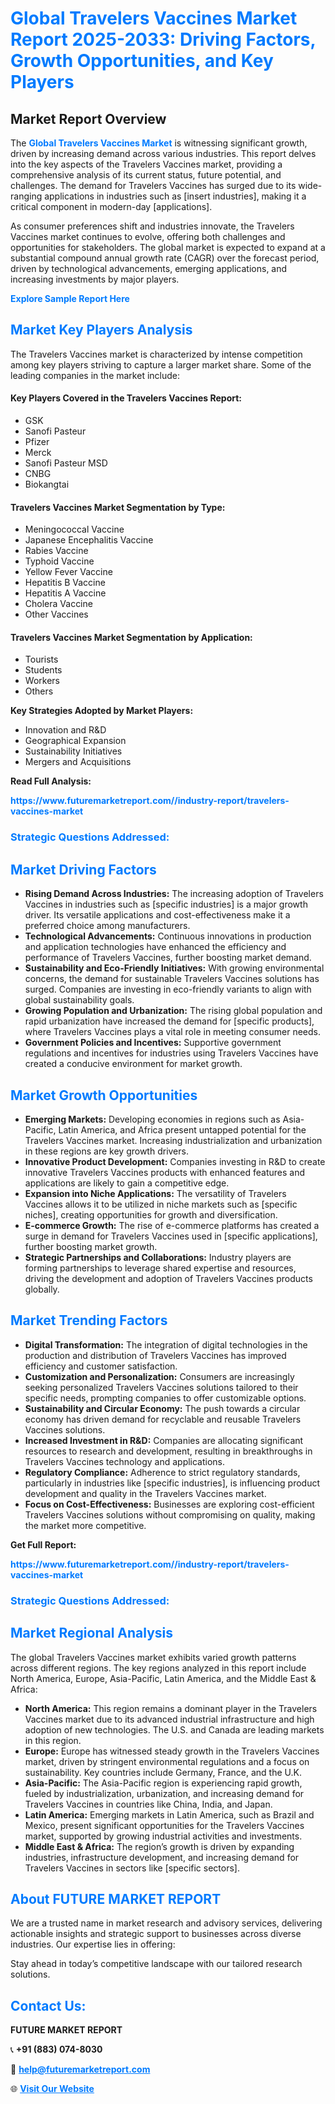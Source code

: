<h1 style="color: #007BFF;">Global Travelers Vaccines Market Report 2025-2033: Driving Factors, Growth Opportunities, and Key Players</h1>

<section id="overview">
<h2>Market Report Overview</h2>
<p>The <a href="https://www.futuremarketreport.com//industry-report/travelers-vaccines-market" style="color: #007BFF; text-decoration: none;"><strong>Global Travelers Vaccines Market</strong></a> is witnessing significant growth, driven by increasing demand across various industries. This report delves into the key aspects of the Travelers Vaccines market, providing a comprehensive analysis of its current status, future potential, and challenges. The demand for Travelers Vaccines has surged due to its wide-ranging applications in industries such as [insert industries], making it a critical component in modern-day [applications].</p>
<p>As consumer preferences shift and industries innovate, the Travelers Vaccines market continues to evolve, offering both challenges and opportunities for stakeholders. The global market is expected to expand at a substantial compound annual growth rate (CAGR) over the forecast period, driven by technological advancements, emerging applications, and increasing investments by major players.</p>
</section>

<section id="overview">
<p><a href="https://www.futuremarketreport.com//request-sample/reportId=92006" style="color: #007BFF; text-decoration: none;"><strong>Explore Sample Report Here</strong></a></p>
</section>

<section id="key-players">
<h2 style="color: #007BFF;">Market Key Players Analysis</h2>
<p>The Travelers Vaccines market is characterized by intense competition among key players striving to capture a larger market share. Some of the leading companies in the market include:</p>
<h4>Key Players Covered in the Travelers Vaccines Report:</h4>
<ul><li>GSK</li><li>Sanofi Pasteur</li><li>Pfizer</li><li>Merck</li><li>Sanofi Pasteur MSD</li><li>CNBG</li><li>Biokangtai</li></ul>
<h4>Travelers Vaccines Market Segmentation by Type:</h4>
<ul><li>Meningococcal Vaccine</li><li>Japanese Encephalitis Vaccine</li><li>Rabies Vaccine</li><li>Typhoid Vaccine</li><li>Yellow Fever Vaccine</li><li>Hepatitis B Vaccine</li><li>Hepatitis A Vaccine</li><li>Cholera Vaccine</li><li>Other Vaccines</li></ul>

<h4>Travelers Vaccines Market Segmentation by Application:</h4>
<ul><li>Tourists</li><li>Students</li><li>Workers</li><li>Others</li></ul>
<p><strong>Key Strategies Adopted by Market Players:</strong></p>
<ul>
<li>Innovation and R&D</li>
<li>Geographical Expansion</li>
<li>Sustainability Initiatives</li>
<li>Mergers and Acquisitions</li>
</ul>
</section>

<section>
<p><strong>Read Full Analysis: </strong></p><a href="https://www.futuremarketreport.com//industry-report/travelers-vaccines-market" style="color: #007BFF; text-decoration: none;"><strong>https://www.futuremarketreport.com//industry-report/travelers-vaccines-market</strong></a>
<h3 style="color: #007BFF;">Strategic Questions Addressed:</h3>
</section>

<section id="driving-factors">
<h2 style="color: #007BFF;">Market Driving Factors</h2>
<ul>
<li><strong>Rising Demand Across Industries:</strong> The increasing adoption of Travelers Vaccines in industries such as [specific industries] is a major growth driver. Its versatile applications and cost-effectiveness make it a preferred choice among manufacturers.</li>
<li><strong>Technological Advancements:</strong> Continuous innovations in production and application technologies have enhanced the efficiency and performance of Travelers Vaccines, further boosting market demand.</li>
<li><strong>Sustainability and Eco-Friendly Initiatives:</strong> With growing environmental concerns, the demand for sustainable Travelers Vaccines solutions has surged. Companies are investing in eco-friendly variants to align with global sustainability goals.</li>
<li><strong>Growing Population and Urbanization:</strong> The rising global population and rapid urbanization have increased the demand for [specific products], where Travelers Vaccines plays a vital role in meeting consumer needs.</li>
<li><strong>Government Policies and Incentives:</strong> Supportive government regulations and incentives for industries using Travelers Vaccines have created a conducive environment for market growth.</li>
</ul>
</section>

<section id="growth-opportunities">
<h2 style="color: #007BFF;">Market Growth Opportunities</h2>
<ul>
<li><strong>Emerging Markets:</strong> Developing economies in regions such as Asia-Pacific, Latin America, and Africa present untapped potential for the Travelers Vaccines market. Increasing industrialization and urbanization in these regions are key growth drivers.</li>
<li><strong>Innovative Product Development:</strong> Companies investing in R&D to create innovative Travelers Vaccines products with enhanced features and applications are likely to gain a competitive edge.</li>
<li><strong>Expansion into Niche Applications:</strong> The versatility of Travelers Vaccines allows it to be utilized in niche markets such as [specific niches], creating opportunities for growth and diversification.</li>
<li><strong>E-commerce Growth:</strong> The rise of e-commerce platforms has created a surge in demand for Travelers Vaccines used in [specific applications], further boosting market growth.</li>
<li><strong>Strategic Partnerships and Collaborations:</strong> Industry players are forming partnerships to leverage shared expertise and resources, driving the development and adoption of Travelers Vaccines products globally.</li>
</ul>
</section>

<section id="trending-factors">
<h2 style="color: #007BFF;">Market Trending Factors</h2>
<ul>
<li><strong>Digital Transformation:</strong> The integration of digital technologies in the production and distribution of Travelers Vaccines has improved efficiency and customer satisfaction.</li>
<li><strong>Customization and Personalization:</strong> Consumers are increasingly seeking personalized Travelers Vaccines solutions tailored to their specific needs, prompting companies to offer customizable options.</li>
<li><strong>Sustainability and Circular Economy:</strong> The push towards a circular economy has driven demand for recyclable and reusable Travelers Vaccines solutions.</li>
<li><strong>Increased Investment in R&D:</strong> Companies are allocating significant resources to research and development, resulting in breakthroughs in Travelers Vaccines technology and applications.</li>
<li><strong>Regulatory Compliance:</strong> Adherence to strict regulatory standards, particularly in industries like [specific industries], is influencing product development and quality in the Travelers Vaccines market.</li>
<li><strong>Focus on Cost-Effectiveness:</strong> Businesses are exploring cost-efficient Travelers Vaccines solutions without compromising on quality, making the market more competitive.</li>
</ul>
</section>

<section>
<p><strong>Get Full Report: </strong></p><a href="https://www.futuremarketreport.com//industry-report/travelers-vaccines-market" style="color: #007BFF; text-decoration: none;"><strong>https://www.futuremarketreport.com//industry-report/travelers-vaccines-market</strong></a>
<h3 style="color: #007BFF;">Strategic Questions Addressed:</h3>
</section>


<section id="regional-analysis">
<h2 style="color: #007BFF;">Market Regional Analysis</h2>
<p>The global Travelers Vaccines market exhibits varied growth patterns across different regions. The key regions analyzed in this report include North America, Europe, Asia-Pacific, Latin America, and the Middle East & Africa:</p>
<ul>
<li><strong>North America:</strong> This region remains a dominant player in the Travelers Vaccines market due to its advanced industrial infrastructure and high adoption of new technologies. The U.S. and Canada are leading markets in this region.</li>
<li><strong>Europe:</strong> Europe has witnessed steady growth in the Travelers Vaccines market, driven by stringent environmental regulations and a focus on sustainability. Key countries include Germany, France, and the U.K.</li>
<li><strong>Asia-Pacific:</strong> The Asia-Pacific region is experiencing rapid growth, fueled by industrialization, urbanization, and increasing demand for Travelers Vaccines in countries like China, India, and Japan.</li>
<li><strong>Latin America:</strong> Emerging markets in Latin America, such as Brazil and Mexico, present significant opportunities for the Travelers Vaccines market, supported by growing industrial activities and investments.</li>
<li><strong>Middle East & Africa:</strong> The region’s growth is driven by expanding industries, infrastructure development, and increasing demand for Travelers Vaccines in sectors like [specific sectors].</li>
</ul>
</section>

<footer>
<h2 style="color: #007BFF;">About FUTURE MARKET REPORT</h2>
<p>We are a trusted name in market research and advisory services, delivering actionable insights and strategic support to businesses across diverse industries. Our expertise lies in offering:</p>

<p>Stay ahead in today’s competitive landscape with our tailored research solutions.</p>

<h2 style="color: #007BFF;">Contact Us:</h2>
<p><strong>FUTURE MARKET REPORT</strong></p>
<p>📞 <strong>+91 (883) 074-8030</strong></p>
<p>📧 <strong><a href="mailto:help@futuremarketreport.com" style="color: #007BFF;">help@futuremarketreport.com</a></strong></p>
<p>🌐 <strong><a href="https://www.futuremarketreport.com/" style="color: #007BFF;">Visit Our Website</a></strong></p>
</footer>